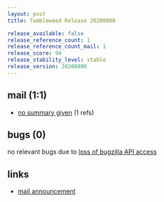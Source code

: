 ```yaml
---
layout: post
title: Tumbleweed Release 20200806

release_available: false
release_reference_count: 1
release_reference_count_mail: 1
release_score: 94
release_stability_level: stable
release_version: 20200806
---
```


## mail (1:1)

- [no summary given](https://github.com/boombatower/tumbleweed-review/issues/10) (1 refs)

## bugs (0)

<!--more-->

no relevant bugs due to [loss of bugzilla API access](https://bugzilla.opensuse.org/show_bug.cgi?id=1157722)



## links

- [mail announcement](https://github.com/boombatower/tumbleweed-review/issues/10)
